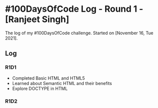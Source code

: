 # #100DaysOfCode Log - Round 1 - [Ranjeet Singh]

The log of my #100DaysOfCode challenge. Started on [November 16, Tue 2021].

## Log

### R1D1

- Completed Basic HTML and HTML5
- Learned about Semantic HTML and their benefits
- Explore DOCTYPE in HTML

### R1D2
